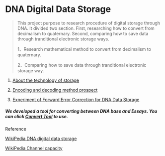# DNA Digital Data Storage

> This project purpose to research procedure of digital storage through DNA. It divided two section. First, researching how to convert from decimalism to quaternary. Second, comparing how to save data through tranditional electronic storage ways.
>
> 1、Research mathematical method to convert from decimalism to quaternary.
>
> 2、Comparing how to save data through tranditional electronic storage way.



1. [About the technology of storage](https://github.com/ZhangYizhe/DNADigitalDataStorage/blob/main/About.md)

2. [Encoding and decoding method prospect](https://github.com/ZhangYizhe/DNADigitalDataStorage/blob/main/EncodingAndDecodingMethodProspect.md)
3. [Experiment of Forward Error Correction for DNA Data Storage](https://github.com/ZhangYizhe/DNADigitalDataStorage/blob/main/Experiment%20of%20Forward%20Error%20Correction%20for%20DNA%20Data%20Storage.md)

##### We developed a tool for converting between DNA base and Essays. You can click [Convert Tool](http://htmlpreview.github.io/?https://github.com/ZhangYizhe/DNADigitalDataStorage/blob/main/Reference/Experiment%20of%20Forward%20Error%20Correction%20for%20DNA%20Data%20Storage/ConvertTool/index.html) to use.

Reference

[WikiPedia DNA digital data storage](https://en.wikipedia.org/wiki/DNA_digital_data_storage)

[WikiPedia Channel capacity](https://en.wikipedia.org/wiki/Channel_capacity)

